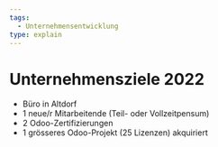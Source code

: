 ```yaml
---
tags:
  - Unternehmensentwicklung
type: explain
---
```

# Unternehmensziele 2022

 * Büro in Altdorf
* 1 neue/r Mitarbeitende (Teil- oder Vollzeitpensum)
* 2 Odoo-Zertifizierungen
* 1 grösseres Odoo-Projekt (25 Lizenzen) akquiriert

